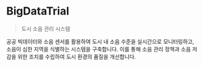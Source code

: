 # BigDataTrial

> 도시 소음 관리 시스템

공공 빅데이터와 소음 센서를 활용하여 도시 내 소음 수준을 실시간으로 모니터링하고, 
소음이 심한 지역을 식별하는 시스템을 구축합니다. 이를 통해 소음 관리 정책과 소음 저감을 위한 조치를 
수립하여 도시 환경의 품질을 개선합니다.
